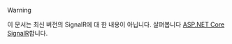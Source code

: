 > [!WARNING]
> 이 문서는 최신 버전의 SignalR에 대 한 내용이 아닙니다. 살펴봅니다 [ASP.NET Core SignalR](/aspnet/core/signalr/introduction)합니다.
